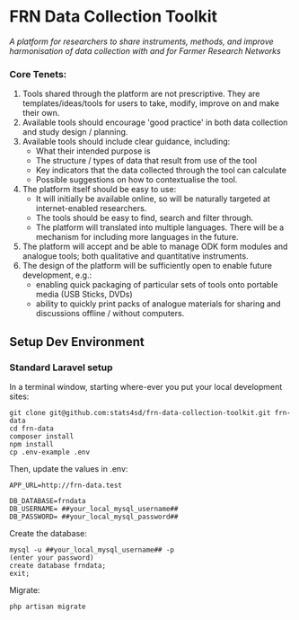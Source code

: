 
# FRN Data Collection Toolkit
_A platform for researchers to share instruments, methods, and improve harmonisation of data collection with and for Farmer Research Networks_

### Core Tenets:
1. Tools shared through the platform are not prescriptive. They are templates/ideas/tools for users to take, modify, improve on and make their own.
2. Available tools should encourage 'good practice' in both data collection and study design / planning. 
3. Available tools should include clear guidance, including:
    - What their intended purpose is
    - The structure / types of data that result from use of the tool
    - Key indicators that the data collected through the tool can calculate
    - Possible suggestions on how to contextualise the tool.
4. The platform itself should be easy to use:
    - It will initially be available online, so will be naturally targeted at internet-enabled researchers. 
    - The tools should be easy to find, search and filter through.
    - The platform will translated into multiple languages. There will be a mechanism for including more languages in the future.
5. The platform will accept and be able to manage ODK form modules and analogue tools; both qualitative and quantitative instruments.
6. The design of the platform will be sufficiently open to enable future development, e.g.:
    - enabling quick packaging of particular sets of tools onto portable media (USB Sticks, DVDs)
    - ability to quickly print packs of analogue materials for sharing and discussions offline / without computers.

## Setup Dev Environment

### Standard Laravel setup

In a terminal window, starting where-ever you put your local development sites:

```
git clone git@github.com:stats4sd/frn-data-collection-toolkit.git frn-data
cd frn-data
composer install
npm install
cp .env-example .env
```
Then, update the values in .env:

```
APP_URL=http://frn-data.test

DB_DATABASE=frndata
DB_USERNAME= ##your_local_mysql_username##
DB_PASSWORD= ##your_local_mysql_password##
```

Create the database: 
```
mysql -u ##your_local_mysql_username## -p 
(enter your password)
create database frndata;
exit;

```

Migrate:
```
php artisan migrate
```





